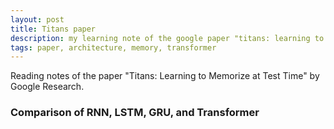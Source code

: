 ```yaml
---
layout: post
title: Titans paper
description: my learning note of the google paper "titans: learning to memorize at test time"
tags: paper, architecture, memory, transformer
---
```


Reading notes of the paper "Titans: Learning to Memorize at Test Time" by Google Research.

### Comparison of RNN, LSTM, GRU, and Transformer




